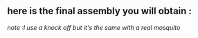 here is the final assembly you will obtain :
---
*note :I use a knock off but it's the same with a real mosquito*
